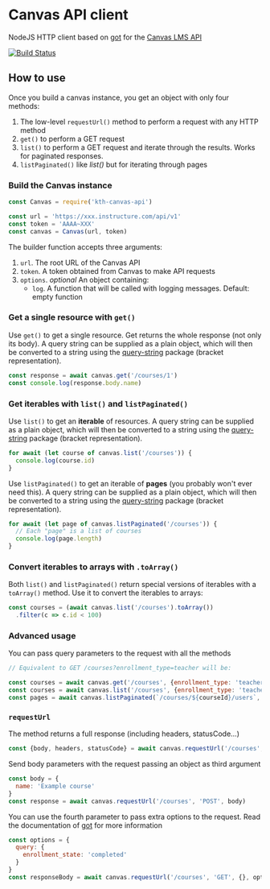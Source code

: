 # Canvas API client

NodeJS HTTP client based on [got](https://github.com/sindresorhus/got) for the [Canvas LMS API](https://canvas.instructure.com/doc/api/)

[![Build Status](https://travis-ci.org/KTH/canvas-api.svg?branch=master)](https://travis-ci.org/KTH/canvas-api)


## How to use

Once you build a canvas instance, you get an object with only four methods:

1. The low-level `requestUrl()` method to perform a request with any HTTP method
2. `get()` to perform a GET request
3. `list()` to perform a GET request and iterate through the results. Works for paginated responses.
4. `listPaginated()` like *list()* but for iterating through pages

### Build the Canvas instance

``` js
const Canvas = require('kth-canvas-api')

const url = 'https://xxx.instructure.com/api/v1'
const token = 'AAAA~XXX'
const canvas = Canvas(url, token)
```

The builder function accepts three arguments:

1. `url`. The root URL of the Canvas API
2. `token`. A token obtained from Canvas to make API requests
3. `options`. *optional* An object containing:
   - `log`. A function that will be called with logging messages. Default: empty function

### Get a single resource with `get()`

Use `get()` to get a single resource. Get returns the whole response (not only its body). A query string can be supplied as a plain object, which will then be converted to a string using the [query-string](https://github.com/sindresorhus/query-string) package (bracket representation).

``` js
const response = await canvas.get('/courses/1')
const console.log(response.body.name)
```

### Get iterables with `list()` and `listPaginated()`

Use `list()` to get an **iterable** of resources. A query string can be supplied as a plain object, which will then be converted to a string using the [query-string](https://github.com/sindresorhus/query-string) package (bracket representation).

``` js
for await (let course of canvas.list('/courses')) {
  console.log(course.id)
}
```

Use `listPaginated()` to get an iterable of **pages** (you probably won't ever need this). A query string can be supplied as a plain object, which will then be converted to a string using the [query-string](https://github.com/sindresorhus/query-string) package (bracket representation).

```js
for await (let page of canvas.listPaginated('/courses')) {
  // Each "page" is a list of courses
  console.log(page.length)
}

```

### Convert iterables to arrays with `.toArray()`

Both `list()` and `listPaginated()` return special versions of iterables with a `toArray()` method. Use it to convert the iterables to arrays:

``` javascript
const courses = (await canvas.list('/courses').toArray())
  .filter(c => c.id < 100)
```


### Advanced usage

You can pass query parameters to the request with all the methods

```js
// Equivalent to GET /courses?enrollment_type=teacher will be:

const courses = await canvas.get('/courses', {enrollment_type: 'teacher'})
const courses = await canvas.list('/courses', {enrollment_type: 'teacher'})
const pages = await canvas.listPaginated(`/courses/${courseId}/users`, new URLSearchParams([['include[]', 'avatar_url'], ['include[]', 'uuid']]))

```

### `requestUrl`

The method returns a full response (including headers, statusCode...)

```js
const {body, headers, statusCode} = await canvas.requestUrl('/courses', 'POST')
```

Send body parameters with the request passing an object as third argument

```js
const body = {
  name: 'Example course'
}
const response = await canvas.requestUrl('/courses', 'POST', body)

```

You can use the fourth parameter to pass extra options to the request. Read the documentation of [got](https://github.com/sindresorhus/got) for more information

``` js
const options = {
  query: {
    enrollment_state: 'completed'
  }
}
const responseBody = await canvas.requestUrl('/courses', 'GET', {}, options)
```
